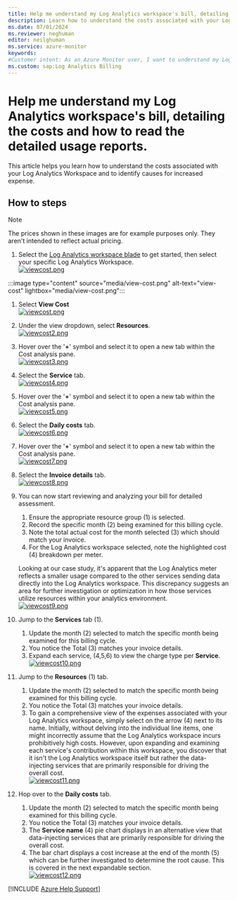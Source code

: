 ```yaml
---
title: Help me understand my Log Analytics workspace's bill, detailing the costs and how to read the detailed usage reports.
description: Learn how to understand the costs associated with your Log Analytics Workspace and identify causes for increased expense.
ms.date: 07/01/2024
ms.reviewer: neghuman
editor: neilghuman
ms.service: azure-monitor
keywords:
#Customer intent: As an Azure Monitor user, I want to understand my Log Analytics workspace's bill including what's included in the cost and how to read the detailed usage reports.
ms.custom: sap:Log Analytics Billing
---
```

# Help me understand my Log Analytics workspace's bill, detailing the costs and how to read the detailed usage reports.

This article helps you learn how to understand the costs associated with your Log Analytics Workspace and to identify causes for increased expense.

## How to steps

> [!NOTE]
> The prices shown in these images are for example purposes only. They aren't intended to reflect actual pricing.

<!-- Sign into the Azure portal to get started.

1. In the Azure portal, navigate to your Log Analytics resource. -->
1. Select the [Log Analytics workspace blade](button-link:https://portal.azure.com/#browse/Microsoft.OperationalInsights%2Fworkspaces) to get started, then select your specific Log Analytics Workspace.  
[![viewcost.png](https://learn.microsoft.com/azure/azure-monitor/media/self-help/log-analytics/billing/high-res/log-analytics-workspaces.png)](https://learn.microsoft.com/azure/azure-monitor/media/self-help/log-analytics/billing/high-res/log-analytics-workspaces.png)  

:::image type="content" source="media/view-cost.png" alt-text="view-cost" lightbox="media/view-cost.png":::

1. Select **View Cost**  
[![viewcost.png](https://learn.microsoft.com/azure/azure-monitor/media/self-help/log-analytics/billing/high-res/view-cost.png)](https://learn.microsoft.com/azure/azure-monitor/media/self-help/log-analytics/billing/high-res/view-cost.png)

1. Under the view dropdown, select **Resources**.  
[![viewcost2.png](https://learn.microsoft.com/azure/azure-monitor/media/self-help/log-analytics/billing/high-res/view-cost-2.png)](https://learn.microsoft.com/azure/azure-monitor/media/self-help/log-analytics/billing/high-res/view-cost-2.png)

1. Hover over the '**+**' symbol and select it to open a new tab within the Cost analysis pane.  
[![viewcost3.png](https://learn.microsoft.com/azure/azure-monitor/media/self-help/log-analytics/billing/high-res/view-cost-3.png)](https://learn.microsoft.com/azure/azure-monitor/media/self-help/log-analytics/billing/high-res/view-cost-3.png)

1. Select the **Service** tab.  
[![viewcost4.png](https://learn.microsoft.com/azure/azure-monitor/media/self-help/log-analytics/billing/high-res/view-cost-4.png)](https://learn.microsoft.com/azure/azure-monitor/media/self-help/log-analytics/billing/high-res/view-cost-4.png)

1. Hover over the '**+**' symbol and select it to open a new tab within the Cost analysis pane.  
[![viewcost5.png](https://learn.microsoft.com/azure/azure-monitor/media/self-help/log-analytics/billing/high-res/view-cost-5.png)](https://learn.microsoft.com/azure/azure-monitor/media/self-help/log-analytics/billing/high-res/view-cost-5.png)

1. Select the **Daily costs** tab.  
[![viewcost6.png](https://learn.microsoft.com/azure/azure-monitor/media/self-help/log-analytics/billing/high-res/view-cost-6.png)](https://learn.microsoft.com/azure/azure-monitor/media/self-help/log-analytics/billing/high-res/view-cost-6.png)

1. Hover over the '**+**' symbol and select it to open a new tab within the Cost analysis pane.  
[![viewcost7.png](https://learn.microsoft.com/azure/azure-monitor/media/self-help/log-analytics/billing/high-res/view-cost-7.png)](https://learn.microsoft.com/azure/azure-monitor/media/self-help/log-analytics/billing/high-res/view-cost-7.png)

1. Select the **Invoice details** tab.  
[![viewcost8.png](https://learn.microsoft.com/azure/azure-monitor/media/self-help/log-analytics/billing/high-res/view-cost-8.png)](https://learn.microsoft.com/azure/azure-monitor/media/self-help/log-analytics/billing/high-res/view-cost-8.png)

1. You can now start reviewing and analyzing your bill for detailed assessment.  
    1. Ensure the appropriate resource group (1) is selected.
    1. Record the specific month (2) being examined for this billing cycle.
    1. Note the total actual cost for the month selected (3) which should match your invoice.
    1. For the Log Analytics workspace selected, note the highlighted cost (4) breakdown per meter.
    
     Looking at our case study, it's apparent that the Log Analytics meter reflects a smaller usage compared to the other services sending data directly into the Log Analytics workspace. This discrepancy suggests an area for further investigation or optimization in how those services utilize resources within your analytics environment.  
[![viewcost9.png](https://learn.microsoft.com/azure/azure-monitor/media/self-help/log-analytics/billing/high-res/view-cost-9.png)](https://learn.microsoft.com/azure/azure-monitor/media/self-help/log-analytics/billing/high-res/view-cost-9.png)

1. Jump to the **Services** tab (1).
    1. Update the month (2) selected to match the specific month being examined for this billing cycle.  
    1. You notice the Total (3) matches your invoice details.  
    1. Expand each service, (4,5,6) to view the charge type per **Service**.  
[![viewcost10.png](https://learn.microsoft.com/azure/azure-monitor/media/self-help/log-analytics/billing/high-res/view-cost-10.png)](https://learn.microsoft.com/azure/azure-monitor/media/self-help/log-analytics/billing/high-res/view-cost-10.png)

1. Jump to the **Resources** (1) tab.
    1. Update the month (2) selected to match the specific month being examined for this billing cycle. 
    1. You notice the Total (3) matches your invoice details.
    1. To gain a comprehensive view of the expenses associated with your Log Analytics workspace, simply select on the arrow (4) next to its name. Initially, without delving into the individual line items, one might incorrectly assume that the Log Analytics workspace incurs prohibitively high costs. However, upon expanding and examining each service's contribution within this workspace, you discover that it isn't the Log Analytics workspace itself but rather the data-injecting services that are primarily responsible for driving the overall cost.  
[![viewcost11.png](https://learn.microsoft.com/azure/azure-monitor/media/self-help/log-analytics/billing/high-res/view-cost-11.png)](https://learn.microsoft.com/azure/azure-monitor/media/self-help/log-analytics/billing/high-res/view-cost-11.png)

1. Hop over to the **Daily costs** tab.
    1. Update the month (2) selected to match the specific month being examined for this billing cycle. 
    1. You notice the Total (3) matches your invoice details.
    1. The **Service name** (4) pie chart displays in an alternative view that data-injecting services that are primarily responsible for driving the overall cost.
    1. The bar chart displays a cost increase at the end of the month (5) which can be further investigated to determine the root cause. This is covered in the next expandable section.  
[![viewcost12.png](https://learn.microsoft.com/azure/azure-monitor/media/self-help/log-analytics/billing/high-res/view-cost-12.png)](https://learn.microsoft.com/azure/azure-monitor/media/self-help/log-analytics/billing/high-res/view-cost-12.png)

[!INCLUDE [Azure Help Support](../../../../includes/azure-help-support.md)]
